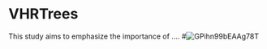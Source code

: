 # VHRTrees
This study aims to emphasize the importance of ....
#![GPihn99bEAAg78T](https://github.com/sulenurtopgul/VHRTrees/assets/109470455/a3c4b4ee-5724-4f9b-9384-bff9a12f0777)

